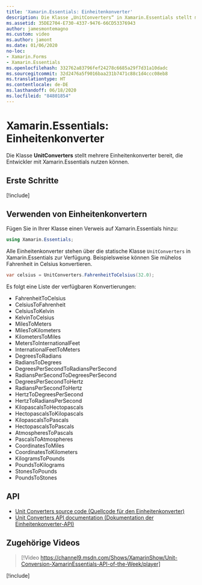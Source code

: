 ```yaml
---
title: 'Xamarin.Essentials: Einheitenkonverter'
description: Die Klasse „UnitConverters“ in Xamarin.Essentials stellt mehrere Einheitenkonverter bereit, die Entwickler mit Xamarin.Essentials nutzen können.
ms.assetid: 35DE2704-E730-4337-9476-66CD53376943
author: jamesmontemagno
ms.custom: video
ms.author: jamont
ms.date: 01/06/2020
no-loc:
- Xamarin.Forms
- Xamarin.Essentials
ms.openlocfilehash: 332762a83796fef24278c6685a29f7d31a10dadc
ms.sourcegitcommit: 32d2476a5f9016baa231b7471c88c1d4ccc08eb8
ms.translationtype: HT
ms.contentlocale: de-DE
ms.lasthandoff: 06/18/2020
ms.locfileid: "84801854"
---
```

# <a name="xamarinessentials-unit-converters"></a>Xamarin.Essentials: Einheitenkonverter

Die Klasse **UnitConverters** stellt mehrere Einheitenkonverter bereit, die Entwickler mit Xamarin.Essentials nutzen können.

## <a name="get-started"></a>Erste Schritte

[!include[](~/essentials/includes/get-started.md)]

## <a name="using-unit-converters"></a>Verwenden von Einheitenkonvertern

Fügen Sie in Ihrer Klasse einen Verweis auf Xamarin.Essentials hinzu:

```csharp
using Xamarin.Essentials;
```

Alle Einheitenkonverter stehen über die statische Klasse `UnitConverters` in Xamarin.Essentials zur Verfügung. Beispielsweise können Sie mühelos Fahrenheit in Celsius konvertieren.

```csharp
var celsius = UnitConverters.FahrenheitToCelsius(32.0);
```

Es folgt eine Liste der verfügbaren Konvertierungen:

- FahrenheitToCelsius
- CelsiusToFahrenheit
- CelsiusToKelvin
- KelvinToCelsius
- MilesToMeters
- MilesToKilometers
- KilometersToMiles
- MetersToInternationalFeet
- InternationalFeetToMeters
- DegreesToRadians
- RadiansToDegrees
- DegreesPerSecondToRadiansPerSecond
- RadiansPerSecondToDegreesPerSecond
- DegreesPerSecondToHertz
- RadiansPerSecondToHertz
- HertzToDegreesPerSecond
- HertzToRadiansPerSecond
- KilopascalsToHectopascals
- HectopascalsToKilopascals
- KilopascalsToPascals
- HectopascalsToPascals
- AtmospheresToPascals
- PascalsToAtmospheres
- CoordinatesToMiles
- CoordinatesToKilometers
- KilogramsToPounds
- PoundsToKilograms
- StonesToPounds
- PoundsToStones

## <a name="api"></a>API

- [Unit Converters source code (Quellcode für den Einheitenkonverter)](https://github.com/xamarin/Essentials/tree/main/Xamarin.Essentials/Types/UnitConverters.shared.cs)
- [Unit Converters API documentation (Dokumentation der Einheitenkonverter-API)](xref:Xamarin.Essentials.UnitConverters)

## <a name="related-video"></a>Zugehörige Videos

> [!Video https://channel9.msdn.com/Shows/XamarinShow/Unit-Conversion-XamarinEssentials-API-of-the-Week/player]

[!include[](~/essentials/includes/xamarin-show-essentials.md)]
